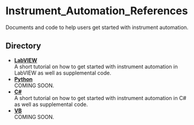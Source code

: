 # Instrument_Automation_References
 Documents and code to help users get started with instrument automation. 

## Directory

* **[LabVIEW](./LabVIEW)**  
A short tutorial on how to get started with instrument automation in LabVIEW as well as supplemental code. 
* **[Python](./Python)**  
COMING SOON.
* **[C#](./CSharp)**  
A short tutorial on how to get started with instrument automation in C# as well as supplemental code. 
* **[VB](./VB)**  
COMING SOON.
